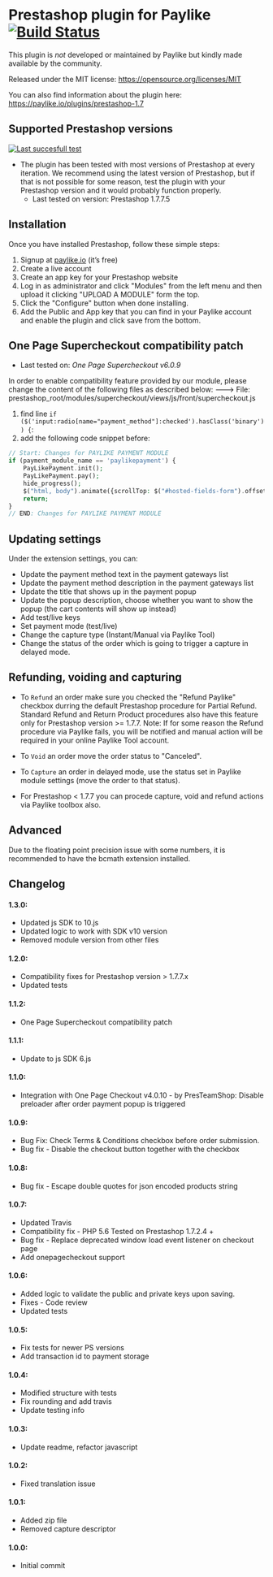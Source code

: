 # Prestashop plugin for Paylike [![Build Status](https://travis-ci.org/paylike/plugin-prestashop-1.7.svg?branch=master)](https://travis-ci.org/paylike/plugin-prestashop-1.7)

This plugin is *not* developed or maintained by Paylike but kindly made
available by the community.

Released under the MIT license: https://opensource.org/licenses/MIT

You can also find information about the plugin here: https://paylike.io/plugins/prestashop-1.7

## Supported Prestashop versions
[![Last succesfull test](https://log.derikon.ro/api/v1/log/read?tag=prestashop17&view=svg&label=Prestashop&key=ecommerce&background=011638)](https://log.derikon.ro/api/v1/log/read?tag=prestashop17&view=html)

* The plugin has been tested with most versions of Prestashop at every iteration. We recommend using the latest version of Prestashop, but if that is not possible for some reason, test the plugin with your Prestashop version and it would probably function properly.
    - Last tested on version: Prestashop 1.7.7.5


## Installation
Once you have installed Prestashop, follow these simple steps:
1. Signup at [paylike.io](https://paylike.io) (it’s free)
1. Create a live account
1. Create an app key for your Prestashop website
1. Log in as administrator and click "Modules" from the left menu and then upload it clicking "UPLOAD A MODULE" form the top.
2. Click the "Configure" button when done installing.
3. Add the Public and App key that you can find in your Paylike account and enable the plugin and click save from the bottom.


## One Page Supercheckout compatibility patch
* Last tested on: *One Page Supercheckout v6.0.9*

In order to enable compatibility feature provided by our module, please change the content of the following files as described below:
---> File: prestashop_root/modules/supercheckout/views/js/front/supercheckout.js
1. find line `if ($('input:radio[name="payment_method"]:checked').hasClass('binary')) {`:
2. add the following code snippet before:
```php
// Start: Changes for PAYLIKE PAYMENT MODULE
if (payment_module_name == 'paylikepayment') {
    PayLikePayment.init();
    PayLikePayment.pay();
    hide_progress();
    $("html, body").animate({scrollTop: $("#hosted-fields-form").offset().top}, "fast");
    return;
}
// END: Changes for PAYLIKE PAYMENT MODULE
```

## Updating settings
Under the extension settings, you can:
 * Update the payment method text in the payment gateways list
 * Update the payment method description in the payment gateways list
 * Update the title that shows up in the payment popup
 * Update the popup description, choose whether you want to show the popup  (the cart contents will show up instead)
 * Add test/live keys
 * Set payment mode (test/live)
 * Change the capture type (Instant/Manual via Paylike Tool)
 * Change the status of the order which is going to trigger a capture in delayed mode.


 ## Refunding, voiding and capturing
 * To `Refund` an order make sure you checked the "Refund Paylike" checkbox durring the default Prestashop procedure for Partial Refund. Standard Refund and Return Product procedures also have this feature only for Prestashop version >= 1.7.7.
 Note: If for some reason the Refund procedure via Paylike fails, you will be notified and manual action will be required in your online Paylike Tool account.
 * To `Void` an order move the order status to "Canceled".
 * To `Capture` an order in delayed mode, use the status set in Paylike module settings (move the order to that status).

 * For Prestashop < 1.7.7 you can procede capture, void and refund actions via Paylike toolbox also.

 ## Advanced
 Due to the floating point precision issue with some numbers, it is recommended to have the bcmath extension installed.

 ## Changelog

#### 1.3.0:
- Updated js SDK to 10.js
- Updated logic to work with SDK v10 version
- Removed module version from other files

#### 1.2.0:
- Compatibility fixes for Prestashop version > 1.7.7.x
- Updated tests

#### 1.1.2:
- One Page Supercheckout compatibility patch

#### 1.1.1:
- Update to js SDK 6.js

#### 1.1.0:
- Integration with One Page Checkout v4.0.10 - by PresTeamShop: Disable preloader after order payment popup is triggered

#### 1.0.9:
- Bug Fix: Check Terms & Conditions checkbox before order submission.
- Bug fix - Disable the checkout button together with the checkbox

#### 1.0.8:
- Bug fix - Escape double quotes for json encoded products string

#### 1.0.7:
- Updated Travis
- Compatibility fix - PHP 5.6 Tested on Prestashop 1.7.2.4 +
- Bug fix - Replace deprecated window load event listener on checkout page
- Add onepagecheckout support

#### 1.0.6:
- Added logic to validate the public and private keys upon saving.
- Fixes - Code review
- Updated tests

#### 1.0.5:
- Fix tests for newer PS versions
- Add transaction id to payment storage

#### 1.0.4:
- Modified structure with tests
- Fix rounding and add travis
- Update testing info

#### 1.0.3:
- Update readme, refactor javascript

#### 1.0.2:
- Fixed translation issue

#### 1.0.1:
- Added zip file
- Removed capture descriptor

#### 1.0.0:
- Initial commit